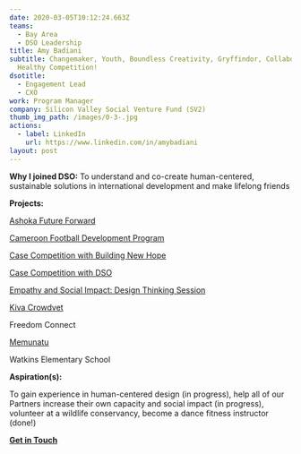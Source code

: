 ```yaml
---
date: 2020-03-05T10:12:24.663Z
teams:
  - Bay Area
  - DSO Leadership
title: Amy Badiani
subtitle: Changemaker, Youth, Boundless Creativity, Gryffindor, Collaboration,
  Healthy Competition!
dsotitle:
  - Engagement Lead
  - CXO
work: Program Manager
company: Silicon Valley Social Venture Fund (SV2)
thumb_img_path: /images/0-3-.jpg
actions:
  - label: LinkedIn
    url: https://www.linkedin.com/in/amybadiani
layout: post
---
```

**Why I joined DSO:** To understand and co-create human-centered, sustainable solutions in international development and make lifelong friends

**Projects:** 

[Ashoka Future Forward](https://dsowebsite-179d5.netlify.com/posts/ashoka-future-forward-innovations-for-youth-employment-in-africa-in-partnership-with-the-mastercard-foundation/)

[Cameroon Football Development Program](https://openfieldintl.org/)

[Case Competition with Building New Hope](https://www.globalgiving.org/projects/enable-volunteer-consultants-tackle-global-issues/reports/?subid=107650)

[Case Competition with DSO](https://www.globalgiving.org/projects/enable-volunteer-consultants-tackle-global-issues/reports/?subid=127473)

[Empathy and Social Impact: Design Thinking Session](https://www.globalgiving.org/projects/enable-volunteer-consultants-tackle-global-issues/reports/?subid=142838)

[Kiva Crowdvet](https://www.crowdvet.org/)

Freedom Connect

[Memunatu](https://dsowebsite-179d5.netlify.com/posts/memunatu/)

Watkins Elementary School

**Aspiration(s):**

To gain experience in human-centered design (in progress), help all of our Partners increase their own capacity and social impact (in progress), volunteer at a wildlife conservancy, become a dance fitness instructor (done!)

**[Get in Touch](mailto:amy.badiani@dsoglobal.org)**